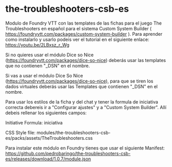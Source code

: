 # the-troubleshooters-csb-es
Modulo de Foundry VTT con las templates de las fichas para el juego The Troubleshooters en español para el sistema Custom System Builder ( https://foundryvtt.com/packages/custom-system-builder ).
Para aprender como instalarlo y usarlo podeis ver el tutorial en el siguiente enlace: https://youtu.be/2LBxsz_r_Wg

Si no quieres usar el módulo Dice so Nice (https://foundryvtt.com/packages/dice-so-nice) deberás usar las templates que no contienen "_DSN" en el nombre.

Si vas a usar el módulo Dice So Nice (https://foundryvtt.com/packages/dice-so-nice), para que se tiren los dados virtuales deberás usar las Templates que contienen "_DSN" en el nombre.

Para usar los estilos de la ficha y del chat y tener la formula de iniciativa correcta debereis ir a "Configurar ajustes" y a "Custom System Builder". Allí debeis rellenar los siguientes campos:

Initiative Formula: iniciativa

CSS Style file: modules/the-troubleshooters-csb-es/packs/assets/TheTroubleshooters.css

Para instalar este módulo en Foundry tienes que usar el siguiente Manifest: https://github.com/pedrobaringo/the-troubleshooters-csb-es/releases/download/1.0.7/module.json
